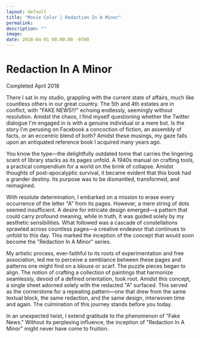 ```yaml
---
layout: default
title: "Moxie Color | Redaction In A Minor"
permalink: 
description: ""
image: 
date: 2018-04-01 08:00:00 -0700
---
```


# Redaction In A Minor  
Completed April 2018

There I sat in my studio, grappling with the current state of affairs, much like countless others in our great country. The 5th and 4th estates are in conflict, with "FAKE NEWS!!!" echoing endlessly, seemingly without resolution. Amidst the chaos, I find myself questioning whether the Twitter dialogue I'm engaged in is with a genuine individual or a mere bot. Is the story I'm perusing on Facebook a concoction of fiction, an assembly of facts, or an eccentric blend of both? Amidst these musings, my gaze falls upon an antiquated reference book I acquired many years ago.

You know the type—the delightfully outdated tome that carries the lingering scent of library stacks as its pages unfold. A 1940s manual on crafting tools, a practical compendium for a world on the brink of collapse. Amidst thoughts of post-apocalyptic survival, it became evident that this book had a grander destiny. Its purpose was to be dismantled, transformed, and reimagined.

With resolute determination, I embarked on a mission to erase every occurrence of the letter "A" from its pages. However, a mere string of dots seemed insufficient. A desire for intricate design emerged—a pattern that could carry profound meaning, while in truth, it was guided solely by my aesthetic sensibilities. What followed was a cascade of constellations sprawled across countless pages—a creative endeavor that continues to unfold to this day. This marked the inception of the concept that would soon become the "Redaction In A Minor" series.

My artistic process, ever-faithful to its roots of experimentation and free association, led me to perceive a semblance between these pages and patterns one might find on a blouse or scarf. The puzzle pieces began to align. The notion of crafting a collection of paintings that harmonize seamlessly, devoid of a defined orientation, took root. Amidst this concept, a single sheet adorned solely with the redacted "A" surfaced. This served as the cornerstone for a repeating pattern—one that drew from the same textual block, the same redaction, and the same design, interwoven time and again. The culmination of this journey stands before you today.

In an unexpected twist, I extend gratitude to the phenomenon of "Fake News." Without its perplexing influence, the inception of "Redaction In A Minor" might never have come to fruition.
